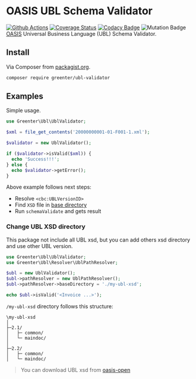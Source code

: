# OASIS UBL Schema Validator

[![Github Actions](https://github.com/thegreenter/ubl-validator/workflows/CI/badge.svg)](https://github.com/thegreenter/ubl-validator/actions)
[![Coverage Status](https://img.shields.io/coveralls/thegreenter/ubl-validator.svg?label=coverage&style=flat-square&branch=master)](https://coveralls.io/github/thegreenter/ubl-validator?branch=master)
[![Codacy Badge](https://app.codacy.com/project/badge/Grade/b92d9ea802fd430fa2c4895ff2cd04e7)](https://www.codacy.com/gh/thegreenter/ubl-validator?utm_source=github.com&amp;utm_medium=referral&amp;utm_content=thegreenter/ubl-validator&amp;utm_campaign=Badge_Grade)
![Mutation Badge](https://badge.stryker-mutator.io/github.com/thegreenter/ubl-validator/master)  
[OASIS](https://www.oasis-open.org/committees/ubl/) Universal Business Language (UBL) Schema Validator.

## Install
Via Composer from [packagist.org](https://packagist.org/packages/greenter/ubl-validator).
```bash
composer require greenter/ubl-validator
```

## Examples
Simple usage.
```php
use Greenter\Ubl\UblValidator;

$xml = file_get_contents('20000000001-01-F001-1.xml');

$validator = new UblValidator();

if ($validator->isValid($xml)) {
  echo 'Success!!!';
} else {
  echo $validator->getError();
}
```

Above example follows next steps:

- Resolve `<cbc:UBLVersionID>`
- Find `XSD` file in [base directory](https://github.com/thegreenter/ubl-validator/tree/master/src/xsd)
- Run `schemaValidate` and gets result

### Change UBL XSD directory

This package not include all UBL xsd, but you can add others xsd directory and use other UBL version. 

```php
use Greenter\Ubl\UblValidator;
use Greenter\Ubl\Resolver\UblPathResolver;

$ubl = new UblValidator();
$ubl->pathResolver = new UblPathResolver();
$ubl->pathResolver->baseDirectory = './my-ubl-xsd';

echo $ubl->isValid('<Invoice ...>');

```
 
`/my-ubl-xsd` directory follows this structure:

```
\my-ubl-xsd
│
├─2.1/
│   ├─ common/
│   └─ maindoc/
│
├─2.2/
│   ├─ common/
│   └─ maindoc/
```

> You can download UBL xsd from [oasis-open](https://docs.oasis-open.org/ubl/)